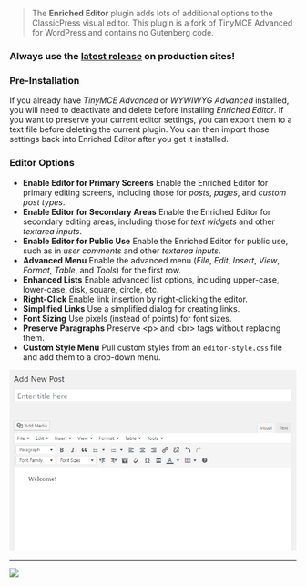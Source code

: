 > The **Enriched Editor** plugin adds lots of additional options to the ClassicPress visual editor. This plugin is a fork of TinyMCE Advanced for WordPress and contains no Gutenberg code.

### Always use the **[latest release](https://github.com/codepotent/enriched-editor/releases/latest)** on production sites! 

### Pre-Installation
If you already have _TinyMCE Advanced_ or _WYWIWYG Advanced_ installed, you will need to deactivate and delete before installing _Enriched Editor_. If you want to preserve your current editor settings, you can export them to a text file before deleting the current plugin. You can then import those settings back into Enriched Editor after you get it installed.

### Editor Options
* **Enable Editor for Primary Screens**
Enable the Enriched Editor for primary editing screens, including those for _posts_, _pages_, and _custom post types_.
* **Enable Editor for Secondary Areas**
Enable the Enriched Editor for secondary editing areas, including those for _text widgets_ and other _textarea inputs_.
* **Enable Editor for Public Use**
Enable the Enriched Editor for public use, such as in _user comments_ and other _textarea inputs_.
* **Advanced Menu**
Enable the advanced menu (_File_, _Edit_, _Insert_, _View_, _Format_, _Table_, and _Tools_) for the first row.
* **Enhanced Lists**
Enable advanced list options, including upper-case, lower-case, disk, square, circle, etc.
* **Right-Click**
Enable link insertion by right-clicking the editor.
* **Simplified Links**
Use a simplified dialog for creating links.
* **Font Sizing**
Use pixels (instead of points) for font sizes.
* **Preserve Paragraphs**
Preserve &lt;p&gt; and &lt;br&gt; tags without replacing them.
* **Custom Style Menu**
Pull custom styles from an `editor-style.css` file and add them to a drop-down menu.


![Screenshot](screenshot.png)

---

[![](https://static.codepotent.com/images/logotype/code-potent-logotype-wordmark-252x36.png)](https://codepotent.com/classicpress/plugins/)

